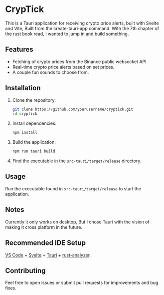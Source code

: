 # CrypTick

This is a Tauri application for receiving crypto price alerts, built with Svelte and Vite, Built from the create-tauri-app command. With the 7th chapter of the rust book read, I wanted to jump in and build something.

## Features

- Fetching of crypto prices from the Binance public websocket API
- Real-time crypto price alerts based on set prices.
- A couple fun sounds to choose from.

## Installation

1. Clone the repository:

   ```bash
   git clone https://github.com/yourusername/cryptick.git
   cd cryptick
   ```

2. Install dependencies:

   ```bash
   npm install
   ```

3. Build the application:

   ```bash
   npm run tauri build
   ```

4. Find the executable in the `src-tauri/target/release` directory.

## Usage

Run the executable found in `src-tauri/target/release` to start the application.

## Notes

Currently it only works on desktop, But I chose Tauri with the vision of making it cross platform in the future.


## Recommended IDE Setup

[VS Code](https://code.visualstudio.com/) + [Svelte](https://marketplace.visualstudio.com/items?itemName=svelte.svelte-vscode) + [Tauri](https://marketplace.visualstudio.com/items?itemName=tauri-apps.tauri-vscode) + [rust-analyzer](https://marketplace.visualstudio.com/items?itemName=rust-lang.rust-analyzer).

## Contributing

Feel free to open issues or submit pull requests for improvements and bug fixes.
